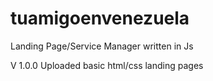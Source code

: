 # tuamigoenvenezuela
Landing Page/Service Manager written in Js

V 1.0.0
Uploaded basic html/css landing pages
